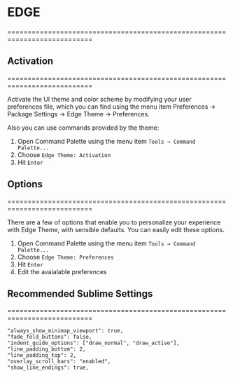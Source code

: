 # EDGE
===========================================================================


## Activation
===========================================================================

Activate the UI theme and color scheme by modifying your user preferences
file, which you can find using the menu item Preferences → Package Settings
→ Edge Theme → Preferences.

Also you can use commands provided by the theme:

1. Open Command Palette using the menu item `Tools → Command Palette...`
2. Choose `Edge Theme: Activation`
3. Hit `Enter`

## Options
===========================================================================

There are a few of options that enable you to personalize your experience
with Edge Theme, with sensible defaults. You can easily edit these options.

1. Open Command Palette using the menu item `Tools → Command Palette...`
2. Choose `Edge Theme: Preferences`
3. Hit `Enter`
4. Edit the avaialable preferences

## Recommended Sublime Settings
===========================================================================

```
"always_show_minimap_viewport": true,
"fade_fold_buttons": false,
"indent_guide_options": ["draw_normal", "draw_active"],
"line_padding_bottom": 2,
"line_padding_top": 2,
"overlay_scroll_bars": "enabled",
"show_line_endings": true,
```
